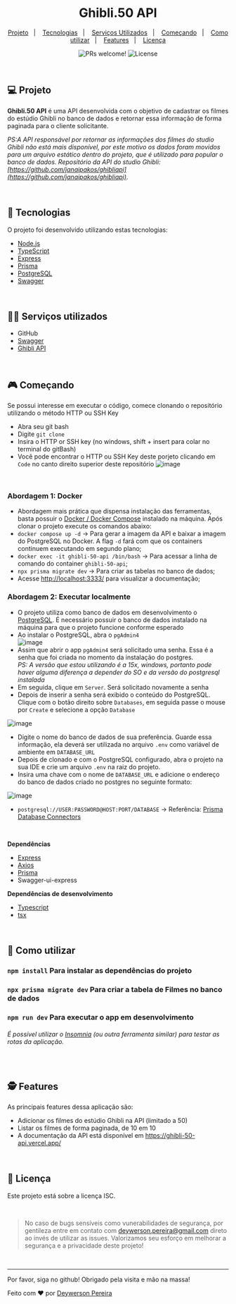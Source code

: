 <h1 align="center">
  Ghibli.50 API
</h1>

<p align="center">
  <a href="#-projeto">Projeto</a>&nbsp;&nbsp;&nbsp;|&nbsp;&nbsp;&nbsp;
  <a href="#-tecnologias">Tecnologias</a>&nbsp;&nbsp;&nbsp;|&nbsp;&nbsp;&nbsp;
  <a href="#-serviços-utilizados">Serviços Utilizados</a>&nbsp;&nbsp;&nbsp;|&nbsp;&nbsp;&nbsp;
  <a href="#-começando">Começando</a>&nbsp;&nbsp;&nbsp;|&nbsp;&nbsp;&nbsp;
  <a href="#-como-utilizar">Como utilizar</a>&nbsp;&nbsp;&nbsp;|&nbsp;&nbsp;&nbsp;
  <a href="#-features">Features</a>&nbsp;&nbsp;&nbsp;|&nbsp;&nbsp;&nbsp;
  <a href="#memo-licença">Licença</a>
</p>

<p align="center">
 <img src="https://img.shields.io/static/v1?label=PRs&message=welcome&color=49AA26&labelColor=000000" alt="PRs welcome!" />

  <img alt="License" src="https://img.shields.io/static/v1?label=license&message=ISC&color=49AA26&labelColor=000000">
</p>

<br>

## 💻 Projeto

**Ghibli.50 API** é uma API desenvolvida com o objetivo de cadastrar os filmes do estúdio Ghibli no banco de dados e retornar essa informação de forma paginada para o cliente solicitante.

_PS:A API responsável por retornar as informações dos filmes do studio Ghibli não está mais disponível, por este motivo os dados foram movidos para um arquivo estático dentro do projeto, que é utilizado para popular o banco de dados. Repositório da API do studio Ghibli: [https://github.com/janaipakos/ghibliapi](https://github.com/janaipakos/ghibliapi)_.

<br>

## 🚀 Tecnologias

O projeto foi desenvolvido utilizando estas tecnologias:

- [Node.js](https://nodejs.org/en/)
- [TypeScript](https://www.typescriptlang.org/)
- [Express](https://expressjs.com/pt-br/)
- [Prisma](https://www.prisma.io/)
- [PostgreSQL](https://www.postgresql.org/about/)
- [Swagger](https://swagger.io/)

<br>

## 👨‍🔧 Serviços utilizados

- GitHub
- [Swagger](https://swagger.io/)
- [Ghibli API](https://ghibliapi.herokuapp.com/#tag/Films)

<br>

## 🎮 Começando

Se possui interesse em executar o código, comece clonando o repositório utilizando o método HTTP ou SSH Key

- Abra seu git bash
- Digite `git clone`
- Insira o HTTP or SSH key (no windows, shift + insert para colar no terminal do gitBash)
- Você pode encontrar o HTTP ou SSH Key deste porjeto clicando em `Code` no canto direito superior deste repositório
![image](https://user-images.githubusercontent.com/79553681/201434236-939ec527-f22b-4ddb-b7b0-1a61d5d4ff2d.png)

</br>

### Abordagem 1: Docker
- Abordagem mais prática que dispensa instalação das ferramentas, basta possuir o [Docker / Docker Compose](https://www.docker.com/) instalado na máquina. Após clonar o projeto execute os comandos abaixo:
- `docker compose up -d` -> Para gerar a imagem da API e baixar a imagem do PostgreSQL no Docker. A flag `-d` fará com que os containers continuem executando em segundo plano;
-  `docker exec -it ghibli-50-api /bin/bash` -> Para acessar a linha de comando do container `ghibli-50-api`;
-  `npx prisma migrate dev` -> Para criar as tabelas no banco de dados;
-  Acesse [http://localhost:3333/](http://localhost:3333/) para visualizar a documentação;

### Abordagem 2: Executar localmente
- O projeto utiliza como banco de dados em desenvolvimento o <a href="https://www.postgresql.org/">PostgreSQL</a>. É necessário possuir o banco de dados instalado na máquina para que o projeto funcione conforme esperado
- Ao instalar o PostgreSQL, abra o `pgAdmin4` </br>
![image](https://user-images.githubusercontent.com/79553681/201434817-daeba8c9-1e2b-4be3-ba66-3979ff76273c.png)
- Assim que abrir o app `pgAdmin4` será solicitado uma senha. Essa é a senha que foi criada no momento da instalação do postgres. </br>
_PS: A versão que estou utilizando é a 15x, windows, portanto pode haver alguma diferença a depender do SO e da versão do postgresql instalada_ </br>
- Em seguida, clique em `Server`. Será solicitado novamente a senha </br>
- Depois de inserir a senha será exibido o conteúdo do PostgreSQL. Clique com o botão direito sobre `Databases`, em seguida passe o mouse por `Create` e selecione a opção `Database` </br>

![image](https://user-images.githubusercontent.com/79553681/201435366-4b2acf93-db61-436e-993c-8f9016f82919.png) 
</br>
- Digite o nome do banco de dados de sua preferência. Guarde essa informação, ela deverá ser utilizada no arquivo `.env` como variável de ambiente em `DATABASE_URL`
- Depois de clonado e com o PostgreSQL configurado, abra o projeto na sua IDE e crie um arquivo `.env` na raiz do projeto. </br>
- Insira uma chave com o nome de `DATABASE_URL` e adicione o endereço do banco de dados criado no postgres no seguinte formato: </br>

![image](https://user-images.githubusercontent.com/79553681/201436285-92135824-ecd1-423e-af04-99ab6e617c8d.png) </br>

- `postgresql://USER:PASSWORD@HOST:PORT/DATABASE` -> Referência: [Prisma Database Connectors](https://www.prisma.io/docs/concepts/database-connectors/postgresql) </br>

<br>

**Dependências**
- [Express](https://expressjs.com/pt-br/)
- [Axios](https://axios-http.com/ptbr/docs/intro)
- [Prisma](https://www.prisma.io/)
- Swagger-ui-express


**Dependências de desenvolvimento**
- [Typescript](https://www.typescriptlang.org/)
- [tsx](https://www.npmjs.com/package/tsx) 
<br>

## 📌 Como utilizar

### `npm install` Para instalar as dependências do projeto
### `npx prisma migrate dev` Para criar a tabela de Filmes no banco de dados
### `npm run dev` Para executar o app em desenvolvimento

<h6> É possível utilizar o <a href="https://insomnia.rest/download">Insomnia</a> (ou outra ferramenta similar) para testar as rotas da aplicação.</h6>
<br>

## 🕵 Features

As principais features dessa aplicação são:

- Adicionar os filmes do estúdio Ghibli na API (limitado a 50)
- Listar os filmes de forma paginada, de 10 em 10
- A documentação da API está disponível em <a target="_blank" rel="noreferrer noopener" href="https://ghibli-50-api.vercel.app/">https://ghibli-50-api.vercel.app/</a>

<br>

## :memo: Licença

Este projeto está sobre a licença ISC.

<br>

 > No caso de bugs sensíveis como vunerabilidades de segurança, por gentileza entre em contato com
 > <a href = "mailto:deywerson.pereira@gmail.com">deywerson.pereira@gmail.com</a> direto ao invés de utilizar as issues. Valorizamos seu esforço
 > em melhorar a segurança e a privacidade deste projeto!
 <br>
 
---
  

Por favor, siga no github! Obrigado pela visita e mão na massa!

Feito com ♥ por <a href="https://github.com/deywersonp">Deywerson Pereira</a>
